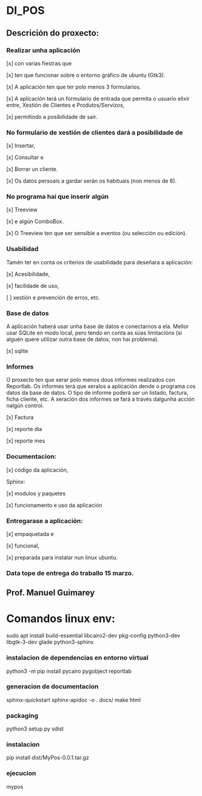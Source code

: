 # DI_POS

## Descrición do proxecto:

### Realizar unha aplicación 

 [x] con varias fiestras que 
 
 [x] ten que funcionar sobre o entorno gráfico de ubuntu (Gtk3). 
 
 [x] A aplicación ten que ter polo menos 3 formularios. 
 
 [x] A aplicación terá un formulario de entrada que permita o usuario elixir entre, Xestión de Clientes e Produtos/Servizos,
  
 [x] permitindo a posibilidade de saír. 
 

### No formulario de xestión de clientes dará a posibilidade de
 
 [x] Insertar,
  
 [x] Consultar e
  
 [x] Borrar un cliente.
  
 [x] Os datos persoais a gardar serán os habituais (non menos de 6).
 

### No programa hai que inserir algún

 [x]  Treeview 

 [x] e algún ComboBox. 

 [x] O Treeview ten que ser sensible a eventos (ou selección ou edición).


### Usabilidad
Tamén ter en conta os criterios de usabilidade para deseñara a aplicación: 
 
 [x] Acesibilidade, 
 
 [x] facilidade de uso, 
 
 [ ] xestión e prevención de erros, etc.

### Base de datos
A aplicación haberá usar unha base de datos e conectarnos a ela. Mellor usar SQLite en modo local, pero tendo en conta as súas limitacións (si alguén quere utilizar outra base de datos, non hai problema).

 [x] sqlite


### Informes
O proxecto ten que xerar polo menos dous informes realizados con Reportlab. Os informes terá que xeralos a aplicación dende o programa cos datos da base de datos. O tipo de informe poderá ser un listado, factura, ficha cliente, etc. A xeración dos informes se fará a través dalgunha acción nalgún control.
 
 [x] Factura
 
 [x] reporte dia
 
 [x] reporte mes


### Documentacion:

 [x] código da aplicación, 

 Sphinx:
 
 [x] modulos y paquetes 
 
 [x] funcionamento e uso da aplicación
 

### Entregarase a aplicación:
 
 [x] empaquetada e 
 
 [x] funcional, 
 
 [x] preparada para instalar nun linux ubuntu.


### Data tope de entrega do traballo 15 marzo.

## Prof. Manuel Guimarey

# Comandos linux env:
 
sudo apt install build-essential libcairo2-dev pkg-config python3-dev libgtk-3-dev glade python3-sphinx

### instalacion de dependencias en entorno virtual 

python3 -m pip install pycairo pygobject reportlab
        
### generacion de documentacion
sphinx-quickstart
sphinx-apidoc -o . docs/
make html
 
 
### packaging
python3 setup.py sdist
 
### instalacion
pip install dist/MyPos-0.0.1.tar.gz 

### ejecucion
mypos
